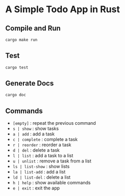 # A Simple Todo App in Rust

## Compile and Run 

```bash
cargo make run
```

## Test

```bash
cargo test
```

## Generate Docs

```bash
cargo doc
```

## Commands

- `[empty]` : repeat the previous command
- `s | show` : show tasks
- `a | add` : add a task
- `c | complete` : complete a task
- `r | reorder` : reorder a task
- `d | del` : delete a task
- `l | list` : add a task to a list
- `u | unlist` : remove a task from a list
- `ls | list-show` : show lists
- `la | list-add` : add a list
- `ld | list-del` : delete a list
- `h | help` : show available commands
- `e | exit` : exit the app

